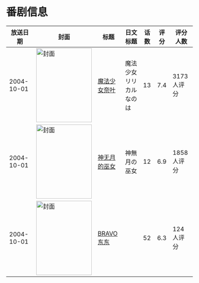 # 番剧信息

|放送日期|封面|标题|日文标题|话数|评分|评分人数|
|---|---|---|---|---|---|---|
|2004-10-01|<img src="//lain.bgm.tv/pic/cover/c/dc/4c/1262_5ezbs.jpg" alt="封面" style="width:150px;height:200px;object-fit:cover;">|[魔法少女奈叶](https://bangumi.tv/subject/1262)|魔法少女リリカルなのは|13|7.4|3173人评分|
|2004-10-01|<img src="//lain.bgm.tv/pic/cover/c/2d/bf/2451_knmcm.jpg" alt="封面" style="width:150px;height:200px;object-fit:cover;">|[神无月的巫女](https://bangumi.tv/subject/2451)|神無月の巫女|12|6.9|1858人评分|
|2004-10-01|<img src="//lain.bgm.tv/pic/cover/c/5c/3e/38361_We0e5.jpg" alt="封面" style="width:150px;height:200px;object-fit:cover;">|[BRAVO东东](https://bangumi.tv/subject/38361)||52|6.3|124人评分|

